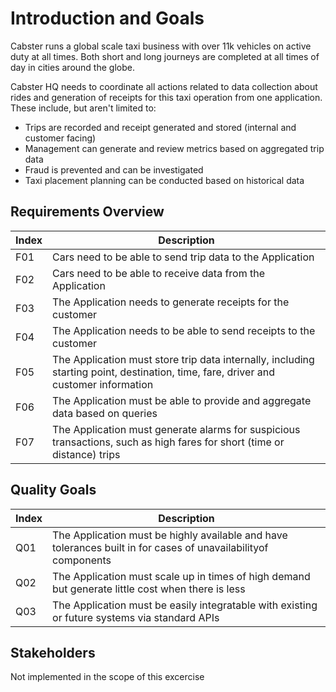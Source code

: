 Introduction and Goals
======================

Cabster runs a global scale taxi business with over 11k vehicles on active duty at all times. Both short and long journeys are completed at all times of day in cities around the globe.

Cabster HQ needs to coordinate all actions related to data collection about rides and generation of receipts for this taxi operation from one application. These include, but aren't limited to:

- Trips are recorded and receipt generated and stored (internal and customer facing)
- Management can generate and review metrics based on aggregated trip data
- Fraud is prevented and can be investigated
- Taxi placement planning can be conducted based on historical data


Requirements Overview
---------------------

| Index | Description                                                                                                                                              |
| ----- | -------------------------------------------------------------------------------------------------------------------------------------------------------- |
| F01   | Cars need to be able to send trip data to the Application                                                                                                |
| F02   | Cars need to be able to receive data from the Application                                                                                                |
| F03   | The Application needs to generate receipts for the customer                                                                                              |
| F04   | The Application needs to be able to send receipts to the customer                                                                                        |
| F05   | The Application must store trip data internally, including starting point, destination, time, fare, driver and customer information                      |
| F06   | The Application must be able to provide and aggregate data based on queries                                                                              |
| F07   | The Application must generate alarms for suspicious transactions, such as high fares for short (time or distance) trips |

Quality Goals
-------------

| Index | Description                                                                                                    |
| ----- | -------------------------------------------------------------------------------------------------------------- |
| Q01   | The Application must be highly available and have tolerances built in for cases of unavailabilityof components |
| Q02   | The Application must scale up in times of high demand but generate little cost when there is less              |
| Q03   | The Application must be easily integratable with existing or future systems via standard APIs                  |


Stakeholders
------------

Not implemented in the scope of this excercise
